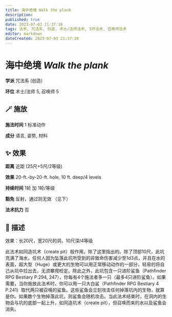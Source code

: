 ```yaml
---
title: 海中绝境 Walk the plank
description: 
published: true
date: 2023-07-03 21:37:18
tags: 法术, 咒法系, 创造, 术士/法师法术, 5环法术, 召唤师法术
editor: markdown
dateCreated: 2023-07-03 21:37:18
---
```


# **海中绝境** *Walk the plank*

**学派** 咒法系 (创造) 

**环位** 术士/法师 5, 召唤师 5

## 🪄 施放

**施法时间** 1 标准动作

**成分** 语言, 姿势, 材料

## ✨ 效果  

**距离** 近距 (25尺+5尺/2等级) 

**效果** 20-ft.-by-20-ft. hole, 10 ft. deep/4 levels 

**持续时间** 1轮 加 1轮/等级 

**豁免** 反射，通过则无效 （见下）

**法术抗力** 否

## 📖 描述

效果：长20尺，宽20尺的洞，10尺深/4等级

此法术如同造坑术（create pit）般作用，除了这里指出的。除了顶部10尺，此坑充满了海水，任何人因为坠落此坑所受到的非致命伤害减少至1d3点，并且在水的表面，超大型（Huge）或更大的生物可以用正常移动动作的一部分，轻易的将自己从坑中拉出去，无须攀爬检定。除此之外，此坑包含一只进阶鲨鱼（Pathfinder RPG Bestiary P.294, 247），你每有4个施法者多一只（最多4只进阶鲨鱼）。如果需要，当你施放此法术时，你可以用一只大白鲨（Pathfinder RPG Bestiary 4 P.241）取代两只被召唤的鲨鱼。这些鲨鱼会立刻攻击任何掉落坑内的生物，就算是你。如果数个生物掉落此坑，则鲨鱼会随机攻击。当此法术结束时，在洞内的生物会与坑的底部一起上升，如同造坑术（create pit），但召唤而来的水以及鲨鱼会消失。
    